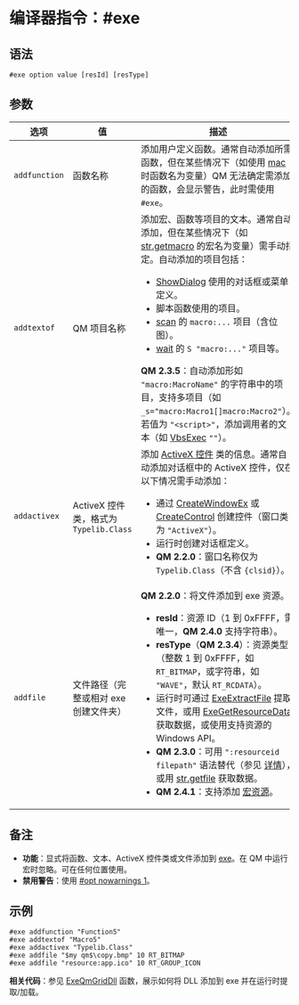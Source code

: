 # 编译器指令：#exe

## 语法

```qm
#exe option value [resId] [resType]
```

## 参数

| 选项 | 值 | 描述 |
|------|------|------|
| `addfunction` | 函数名称 | 添加用户定义函数。通常自动添加所需函数，但在某些情况下（如使用 [mac](IDH_REFERENCE.html#mac) 时函数名为变量）QM 无法确定需添加的函数，会显示警告，此时需使用 `#exe`。 |
| `addtextof` | QM 项目名称 | 添加宏、函数等项目的文本。通常自动添加，但在某些情况下（如 [str.getmacro](IDP_S_GETMACRO.html) 的宏名为变量）需手动指定。自动添加的项目包括：<ul><li>[ShowDialog](IDP_UDF.html#ShowDialog) 使用的对话框或菜单定义。</li><li>脚本函数使用的项目。</li><li>[scan](IDH_REFERENCE.html#scan) 的 `macro:...` 项目（含位图）。</li><li>[wait](IDH_REFERENCE.html#wait) 的 `S "macro:..."` 项目等。</li></ul>**QM 2.3.5**：自动添加形如 `"macro:MacroName"` 的字符串中的项目，支持多项目（如 `_s="macro:Macro1[]macro:Macro2"`）。若值为 `"<script>"`，添加调用者的文本（如 [VbsExec](IDP_UDF.html#VbsExec) `""`）。 |
| `addactivex` | ActiveX 控件类，格式为 `Typelib.Class` | 添加 [ActiveX 控件](IDH_DIALOG_EDITOR.html) 类的信息。通常自动添加对话框中的 ActiveX 控件，仅在以下情况需手动添加：<ul><li>通过 [CreateWindowEx](IDP_QMDLL.html#CreateWindowEx) 或 [CreateControl](IDP_UDF.html#CreateControl) 创建控件（窗口类为 `"ActiveX"`）。</li><li>运行时创建对话框定义。</li><li>**QM 2.2.0**：窗口名称仅为 `Typelib.Class`（不含 `{clsid}`）。</li></ul> |
| `addfile` | 文件路径（完整或相对 exe 创建文件夹） | **QM 2.2.0**：将文件添加到 exe 资源。<ul><li>**resId**：资源 ID（1 到 0xFFFF，需唯一，**QM 2.4.0** 支持字符串）。</li><li>**resType**（**QM 2.3.4**）：资源类型（整数 1 到 0xFFFF，如 `RT_BITMAP`，或字符串，如 `"WAVE"`，默认 `RT_RCDATA`）。</li><li>运行时可通过 [ExeExtractFile](IDP_QMDLL.html#ExeExtractFile) 提取文件，或用 [ExeGetResourceData](IDP_QMDLL.html#ExeGetResourceData) 获取数据，或使用支持资源的 Windows API。</li><li>**QM 2.3.0**：可用 `":resourceid filepath"` 语法替代（参见 [详情](IDH_MAKEEXE.html#a3)），或用 [str.getfile](IDP_S_FILE.html) 获取数据。</li><li>**QM 2.4.1**：支持添加 [宏资源](IDP_RESOURCES.html)。</li></ul> |

## 备注

- **功能**：显式将函数、文本、ActiveX 控件类或文件添加到 [exe](IDH_MAKEEXE.html)。在 QM 中运行宏时忽略。可在任何位置使用。
- **禁用警告**：使用 [#opt nowarnings 1](IDP_DIR_OPT.html)。

## 示例

```qm
#exe addfunction "Function5"
#exe addtextof "Macro5"
#exe addactivex "Typelib.Class"
#exe addfile "$my qm$\copy.bmp" 10 RT_BITMAP
#exe addfile "resource:app.ico" 10 RT_GROUP_ICON
```

**相关代码**：参见 [ExeQmGridDll](IDP_UDF.html#ExeQmGridDll) 函数，展示如何将 DLL 添加到 exe 并在运行时提取/加载。